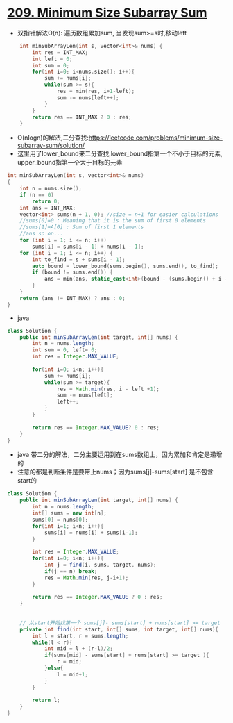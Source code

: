 # [209. Minimum Size Subarray Sum](https://leetcode.com/problems/minimum-size-subarray-sum/description/)
* 双指针解法O(n): 遍历数组累加sum, 当发现sum>=s时,移动left

```c++
    int minSubArrayLen(int s, vector<int>& nums) {
        int res = INT_MAX;
        int left = 0;
        int sum = 0;
        for(int i=0; i<nums.size(); i++){
            sum += nums[i];
            while(sum >= s){
                res = min(res, i+1-left);
                sum -= nums[left++];
            }
        }
        return res == INT_MAX ? 0 : res;
    }
```

* O(nlogn)的解法,二分查找:https://leetcode.com/problems/minimum-size-subarray-sum/solution/
* 这里用了lower_bound来二分查找,lower_bound指第一个不小于目标的元素, upper_bound指第一个大于目标的元素

```c++
int minSubArrayLen(int s, vector<int>& nums)
{
    int n = nums.size();
    if (n == 0)
        return 0;
    int ans = INT_MAX;
    vector<int> sums(n + 1, 0); //size = n+1 for easier calculations
    //sums[0]=0 : Meaning that it is the sum of first 0 elements
    //sums[1]=A[0] : Sum of first 1 elements
    //ans so on...
    for (int i = 1; i <= n; i++)
        sums[i] = sums[i - 1] + nums[i - 1];
    for (int i = 1; i <= n; i++) {
        int to_find = s + sums[i - 1];
        auto bound = lower_bound(sums.begin(), sums.end(), to_find);
        if (bound != sums.end()) {
            ans = min(ans, static_cast<int>(bound - (sums.begin() + i - 1)));
        }
    }
    return (ans != INT_MAX) ? ans : 0;
}
```

* java

```java
class Solution {
    public int minSubArrayLen(int target, int[] nums) {
        int n = nums.length;
        int sum = 0, left= 0;
        int res = Integer.MAX_VALUE;
        
        for(int i=0; i<n; i++){
            sum += nums[i];
            while(sum >= target){
                res = Math.min(res, i - left +1);
                sum -= nums[left];
                left++;
            }
        }
        
        return res == Integer.MAX_VALUE? 0 : res;
    }
}

```

* java 带二分的解法，二分主要运用到在sums数组上，因为累加和肯定是递增的
* 注意的都是判断条件是要带上nums；因为sums[j]-sums[start] 是不包含start的

```java
class Solution {
    public int minSubArrayLen(int target, int[] nums) {
        int n = nums.length;
        int[] sums = new int[n];
        sums[0] = nums[0];
        for(int i=1; i<n; i++){
            sums[i] = nums[i] + sums[i-1];
        }
        
        int res = Integer.MAX_VALUE;
        for(int i=0; i<n; i++){
            int j = find(i, sums, target, nums);
            if(j == n) break;
            res = Math.min(res, j-i+1);
        }
        
        return res == Integer.MAX_VALUE ? 0 : res;
    }
    
    
    // 从start开始找第一个 sums[j]- sums[start] + nums[start] >= target
    private int find(int start, int[] sums, int target, int[] nums){
        int l = start, r = sums.length;
        while(l < r){
            int mid = l + (r-l)/2;
            if(sums[mid] - sums[start] + nums[start] >= target ){
                r = mid;
            }else{
                l = mid+1;
            }
        }
        
        return l;
    }
}

```
